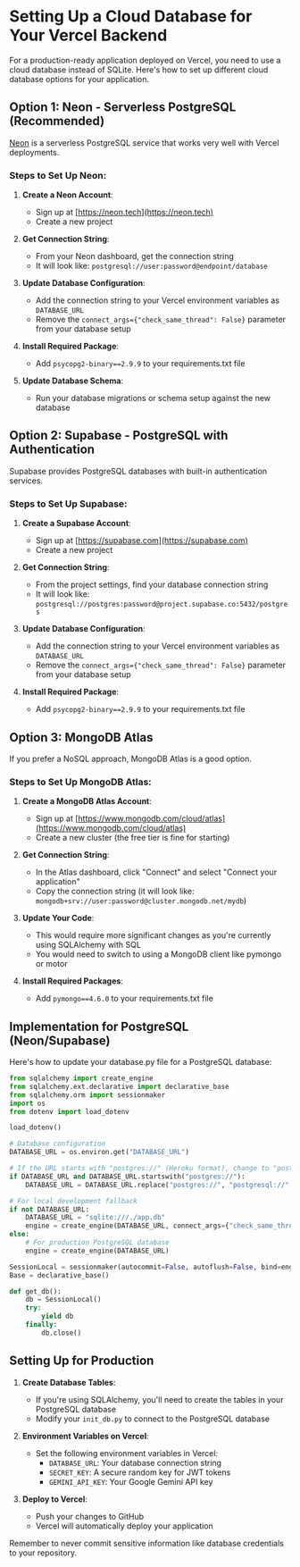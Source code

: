 # Setting Up a Cloud Database for Your Vercel Backend

For a production-ready application deployed on Vercel, you need to use a cloud database instead of SQLite. Here's how to set up different cloud database options for your application.

## Option 1: Neon - Serverless PostgreSQL (Recommended)

[Neon](https://neon.tech) is a serverless PostgreSQL service that works very well with Vercel deployments.

### Steps to Set Up Neon:

1. **Create a Neon Account**: 
   - Sign up at [https://neon.tech](https://neon.tech)
   - Create a new project

2. **Get Connection String**:
   - From your Neon dashboard, get the connection string
   - It will look like: `postgresql://user:password@endpoint/database`

3. **Update Database Configuration**:
   - Add the connection string to your Vercel environment variables as `DATABASE_URL`
   - Remove the `connect_args={"check_same_thread": False}` parameter from your database setup

4. **Install Required Package**:
   - Add `psycopg2-binary==2.9.9` to your requirements.txt file

5. **Update Database Schema**:
   - Run your database migrations or schema setup against the new database

## Option 2: Supabase - PostgreSQL with Authentication

Supabase provides PostgreSQL databases with built-in authentication services.

### Steps to Set Up Supabase:

1. **Create a Supabase Account**:
   - Sign up at [https://supabase.com](https://supabase.com)
   - Create a new project

2. **Get Connection String**:
   - From the project settings, find your database connection string
   - It will look like: `postgresql://postgres:password@project.supabase.co:5432/postgres`

3. **Update Database Configuration**:
   - Add the connection string to your Vercel environment variables as `DATABASE_URL`
   - Remove the `connect_args={"check_same_thread": False}` parameter from your database setup

4. **Install Required Package**:
   - Add `psycopg2-binary==2.9.9` to your requirements.txt file

## Option 3: MongoDB Atlas

If you prefer a NoSQL approach, MongoDB Atlas is a good option.

### Steps to Set Up MongoDB Atlas:

1. **Create a MongoDB Atlas Account**:
   - Sign up at [https://www.mongodb.com/cloud/atlas](https://www.mongodb.com/cloud/atlas)
   - Create a new cluster (the free tier is fine for starting)

2. **Get Connection String**:
   - In the Atlas dashboard, click "Connect" and select "Connect your application"
   - Copy the connection string (it will look like: `mongodb+srv://user:password@cluster.mongodb.net/mydb`)

3. **Update Your Code**:
   - This would require more significant changes as you're currently using SQLAlchemy with SQL
   - You would need to switch to using a MongoDB client like pymongo or motor

4. **Install Required Packages**:
   - Add `pymongo==4.6.0` to your requirements.txt file

## Implementation for PostgreSQL (Neon/Supabase)

Here's how to update your database.py file for a PostgreSQL database:

```python
from sqlalchemy import create_engine
from sqlalchemy.ext.declarative import declarative_base
from sqlalchemy.orm import sessionmaker
import os
from dotenv import load_dotenv

load_dotenv()

# Database configuration
DATABASE_URL = os.environ.get("DATABASE_URL")

# If the URL starts with "postgres://" (Heroku format), change to "postgresql://"
if DATABASE_URL and DATABASE_URL.startswith("postgres://"):
    DATABASE_URL = DATABASE_URL.replace("postgres://", "postgresql://", 1)

# For local development fallback
if not DATABASE_URL:
    DATABASE_URL = "sqlite:///./app.db"
    engine = create_engine(DATABASE_URL, connect_args={"check_same_thread": False})
else:
    # For production PostgreSQL database
    engine = create_engine(DATABASE_URL)

SessionLocal = sessionmaker(autocommit=False, autoflush=False, bind=engine)
Base = declarative_base()

def get_db():
    db = SessionLocal()
    try:
        yield db
    finally:
        db.close()
```

## Setting Up for Production

1. **Create Database Tables**:
   - If you're using SQLAlchemy, you'll need to create the tables in your PostgreSQL database
   - Modify your `init_db.py` to connect to the PostgreSQL database

2. **Environment Variables on Vercel**:
   - Set the following environment variables in Vercel:
     - `DATABASE_URL`: Your database connection string
     - `SECRET_KEY`: A secure random key for JWT tokens
     - `GEMINI_API_KEY`: Your Google Gemini API key

3. **Deploy to Vercel**:
   - Push your changes to GitHub
   - Vercel will automatically deploy your application

Remember to never commit sensitive information like database credentials to your repository.
